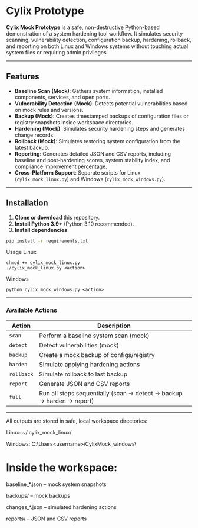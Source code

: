 # Cylix Prototype

**Cylix Mock Prototype** is a safe, non-destructive Python-based demonstration of a system hardening tool workflow. It simulates security scanning, vulnerability detection, configuration backup, hardening, rollback, and reporting on both Linux and Windows systems without touching actual system files or requiring admin privileges.

---

## Features

- **Baseline Scan (Mock)**: Gathers system information, installed components, services, and open ports.
- **Vulnerability Detection (Mock)**: Detects potential vulnerabilities based on mock rules and versions.
- **Backup (Mock)**: Creates timestamped backups of configuration files or registry snapshots inside workspace directories.
- **Hardening (Mock)**: Simulates security hardening steps and generates change records.
- **Rollback (Mock)**: Simulates restoring system configuration from the latest backup.
- **Reporting**: Generates detailed JSON and CSV reports, including baseline and post-hardening scores, system stability index, and compliance improvement percentage.
- **Cross-Platform Support**: Separate scripts for Linux (`cylix_mock_linux.py`) and Windows (`cylix_mock_windows.py`).

---

## Installation

1. **Clone or download** this repository.
2. **Install Python 3.9+** (Python 3.10 recommended).
3. **Install dependencies**:

```bash
pip install -r requirements.txt
```
Usage
Linux
```
chmod +x cylix_mock_linux.py
./cylix_mock_linux.py <action>
```
Windows
```
python cylix_mock_windows.py <action>
```
---
### Available Actions

| Action    | Description                                                   |
|-----------|---------------------------------------------------------------|
| `scan`    | Perform a baseline system scan (mock)                        |
| `detect`  | Detect vulnerabilities (mock)                                 |
| `backup`  | Create a mock backup of configs/registry                     |
| `harden`  | Simulate applying hardening actions                           |
| `rollback`| Simulate rollback to last backup                               |
| `report`  | Generate JSON and CSV reports                                  |
| `full`    | Run all steps sequentially (scan → detect → backup → harden → report) |

---
All outputs are stored in safe, local workspace directories:

Linux: ~/.cylix_mock_linux/

Windows: C:\Users\<username>\CylixMock_windows\

# Inside the workspace:

baseline_*.json – mock system snapshots

backups/ – mock backups

changes_*.json – simulated hardening actions

reports/ – JSON and CSV reports
